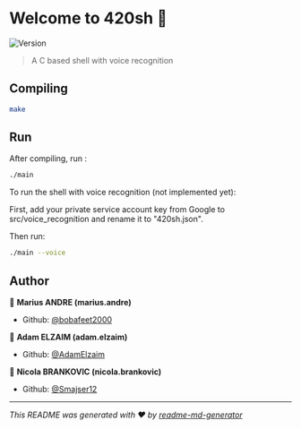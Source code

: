 # Welcome to 420sh 👋
![Version](https://img.shields.io/badge/version-0.1-blue.svg?cacheSeconds=2592000)

> A C based shell with voice recognition

## Compiling

```sh
make
```

## Run
After compiling, run :

```sh
./main
```
To run the shell with voice recognition (not implemented yet): 

First, add your private service account key from Google to src/voice_recognition and rename it to "420sh.json".

Then run:

```sh
./main --voice
```

## Author

👤 **Marius ANDRE (marius.andre)**

* Github: [@bobafeet2000](https://github.com/bobafeet2000)

👤 **Adam ELZAIM (adam.elzaim)**

* Github: [@AdamElzaim](https://github.com/AdamElzaim)

👤 **Nicola BRANKOVIC (nicola.brankovic)**

* Github: [@Smajser12](https://github.com/Smajser12)


***
_This README was generated with ❤️ by [readme-md-generator](https://github.com/kefranabg/readme-md-generator)_
